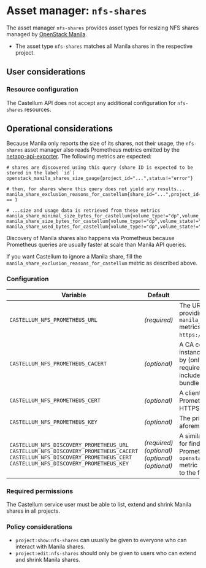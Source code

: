 # Asset manager: `nfs-shares`

The asset manager `nfs-shares` provides asset types for resizing NFS shares
managed by [OpenStack Manila](https://wiki.openstack.org/wiki/Manila).

* The asset type `nfs-shares` matches all Manila shares in the respective project.

## User considerations

### Resource configuration

The Castellum API does not accept any additional configuration for `nfs-shares` resources.

## Operational considerations

Because Manila only reports the size of its shares, not their usage, the `nfs-shares` asset manager also reads
Prometheus metrics emitted by the [netapp-api-exporter](https://github.com/sapcc/netapp-api-exporter). The following
metrics are expected:

```
# shares are discovered using this query (share ID is expected to be stored in the label `id`)
openstack_manila_shares_size_gauge{project_id="...",status!="error"}

# then, for shares where this query does not yield any results...
manila_share_exclusion_reasons_for_castellum{share_id="...",project_id="...",reason!=""} == 1

# ...size and usage data is retrieved from these metrics
manila_share_minimal_size_bytes_for_castellum{volume_type!="dp",volume_state!="offline",share_id="...",project_id="..."}
manila_share_size_bytes_for_castellum{volume_type!="dp",volume_state!="offline",share_id="...",project_id="..."}
manila_share_used_bytes_for_castellum{volume_type!="dp",volume_state!="offline",share_id="...",project_id="..."}
```

Discovery of Manila shares also happens via Prometheus because Prometheus queries are usually faster at scale than
Manila API queries.

If you want Castellum to ignore a Manila share, fill the `manila_share_exclusion_reasons_for_castellum` metric as
described above.

### Configuration

| Variable | Default | Explanation |
| -------- | ------- | ----------- |
| `CASTELLUM_NFS_PROMETHEUS_URL` | *(required)* | The URL of the Prometheus instance providing the `manila_share_..._for_castellum` metrics (see above), e.g. `https://prometheus.example.org:9090`. |
| `CASTELLUM_NFS_PROMETHEUS_CACERT` | *(optional)* | A CA certificate that the Prometheus instance's server certificate is signed by (only when HTTPS is used). Only required if the CA certificate is not included in the system-wide CA bundle. |
| `CASTELLUM_NFS_PROMETHEUS_CERT` | *(optional)* | A client certificate to present to the Prometheus instance (only when HTTPS is used). |
| `CASTELLUM_NFS_PROMETHEUS_KEY` | *(optional)* | The private key for the aforementioned client certificate. |
| `CASTELLUM_NFS_DISCOVERY_PROMETHEUS_URL`<br>`CASTELLUM_NFS_DISCOVERY_PROMETHEUS_CACERT`<br>`CASTELLUM_NFS_DISCOVERY_PROMETHEUS_CERT`<br>`CASTELLUM_NFS_DISCOVERY_PROMETHEUS_KEY` | *(required)*<br>*(optional)*<br>*(optional)*<br>*(optional)* | A similar set of configuration variables for finding and connecting to the Prometheus instance providing the `openstack_manila_shares_size_gauge` metric (see above). May be identical to the former set. |

### Required permissions

The Castellum service user must be able to list, extend and shrink Manila shares in all projects.

### Policy considerations

- `project:show:nfs-shares` can usually be given to everyone who can interact with Manila shares.
- `project:edit:nfs-shares` should only be given to users who can extend and shrink Manila shares.
